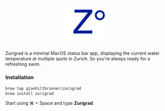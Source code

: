 <p align="center"><img src="icon_128x128.png" width="128"></p>


Zurigrad is a minimal MacOS status bar app, displaying the current water temperature at multiple spots in Zurich. So you're always ready for a refreshing swim. 

### Installation 

```
brew tap gianhiltbrunner/zurigrad
brew install zurigrad
```

Start using ⌘ + Space and type **Zurigrad**.
